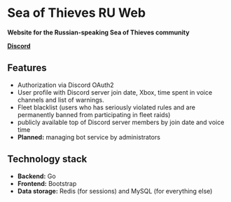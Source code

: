 # Sea of Thieves RU Web

**Website for the Russian-speaking Sea of Thieves community**

**[Discord](https://discord.com/sotru)**

## Features 
* Authorization via Discord OAuth2
* User profile with Discord server join date, Xbox, time spent in voice channels and list of warnings.
* Fleet blacklist (users who has seriously violated rules and are permanently banned from participating in fleet raids)
* publicly available top of Discord server members by join date and voice time
* **Planned:** managing bot service by administrators 

## Technology stack
* **Backend:** Go 
* **Frontend:** Bootstrap
* **Data storage:** Redis (for sessions) and MySQL (for everything else)
